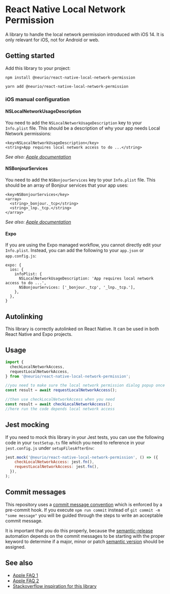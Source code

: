 # React Native Local Network Permission

A library to handle the local network permission introduced with iOS 14. It is only relevant for iOS, not for Android or
web.

## Getting started

Add this library to your project:

`npm install @neurio/react-native-local-network-permission`

`yarn add @neurio/react-native-local-network-permission`

### iOS manual configuration

#### NSLocalNetworkUsageDescription

You need to add the `NSLocalNetworkUsageDescription` key to your `Info.plist` file. This should be a description of why
your app needs Local Network permissions:
```
<key>NSLocalNetworkUsageDescription</key>
<string>App requires local network access to do ...</string>
```

_See
also: [Apple documentation](https://developer.apple.com/documentation/bundleresources/information_property_list/nslocalnetworkusagedescription)_

#### NSBonjourServices

You need to add the `NSBonjourServices` key to your `Info.plist` file. This should be an array of Bonjour services that
your app uses:

```
<key>NSBonjourServices</key>
<array>
  <string>_bonjour._tcp</string>
  <string>_lnp._tcp.</string>
</array>
```

_See
also: [Apple documentation](https://developer.apple.com/documentation/bundleresources/information_property_list/nsbonjourservices)_

#### Expo

If you are using the Expo managed workflow, you cannot directly edit your `Info.plist`. Instead, you can add the
following to your `app.json` or `app.config.js`:

```
expo: {
  ios: {
    infoPlist: {
      NSLocalNetworkUsageDescription: 'App requires local network access to do ...',
      NSBonjourServices: ['_bonjour._tcp', '_lnp._tcp.'],
    },
  },
}
```

## Autolinking

This library is correctly autolinked on React Native. It can be used in both React Native and Expo projects.

## Usage

```javascript
import {
  checkLocalNetworkAccess,
  requestLocalNetworkAccess,
} from '@neurio/react-native-local-network-permission';

//you need to make sure the local network permission dialog popup once
const result = await requestLocalNetworkAccess();

//then use checkLocalNetworkAccess when you need
const result = await checkLocalNetworkAccess();
//here run the code depends local network access
```

## Jest mocking

If you need to mock this library in your Jest tests, you can use the following code in your `testSetup.ts` file which you
need to reference in your `jest.config.js` under `setupFilesAfterEnv`:

```javascript
jest.mock('@neurio/react-native-local-network-permission', () => ({
    checkLocalNetworkAccess: jest.fn(),
    requestLocalNetworkAccess: jest.fn(),
  }),
);
```

## Commit messages

This repository uses a [commit message convention](https://github.com/conventional-changelog/conventional-changelog)
which is enforced by a pre-commit hook. If you execute `npm run commit` instead of `git commit -m "some message"` you
will be guided through the steps to write an acceptable commit message.

It is important that you do this properly, because
the [semantic-release](https://github.com/semantic-release/semantic-release) automation depends on the commit messages
to be starting with the proper keyword to determine if a major, minor or
patch [semantic version](https://semver.org/) should be assigned.


## See also

- [Apple FAQ 1](https://developer.apple.com/forums/thread/663858)
- [Apple FAQ 2](https://developer.apple.com/forums/thread/663874)
- [Stackoverflow inspiration for this library](https://stackoverflow.com/questions/63940427/ios-14-how-to-trigger-local-network-dialog-and-check-user-answer/67758105#67758105)
